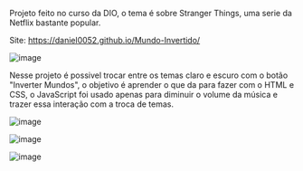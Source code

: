 Projeto feito no curso da DIO, o tema é sobre Stranger Things, uma serie da Netflix bastante popular.

Site: https://daniel0052.github.io/Mundo-Invertido/

![image](https://github.com/user-attachments/assets/3a84e56d-546c-45ab-a8ba-bd713466f32d)

Nesse projeto é possivel trocar entre os temas claro e escuro com o botão "Inverter Mundos", o objetivo é aprender o que da para fazer com o HTML e CSS, o JavaScript foi usado apenas para diminuir o volume da música e trazer essa interação com a troca de temas.   

![image](https://github.com/user-attachments/assets/2eeeaec0-f82e-4cc9-b47a-ae724f42f052)

![image](https://github.com/user-attachments/assets/f85c6a7f-546e-4685-955e-482de31a427d)

![image](https://github.com/user-attachments/assets/2be1decd-5b34-432e-b50f-3f066155bcb7)
